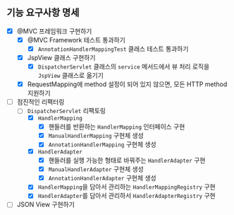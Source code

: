 ## 기능 요구사항 명세

- [X] @MVC 프레임워크 구현하기
  - [X] @MVC Framework 테스트 통과하기
    - [X] `AnnotationHandlerMappingTest` 클래스 테스트 통과하기
  - [X] JspView 클래스 구현하기
    - [X] `DispatcherServlet` 클래스의 `service` 메서드에서 뷰 처리 로직을 `JspView` 클래스로 옮기기
  - [X] RequestMapping에 method 설정이 되어 있지 않으면, 모든 HTTP method 지원하기
- [ ] 점진적인 리팩터링
  - [ ] `DispatcherServlet` 리팩토링
    - [X] `HandlerMapping`
      - [X] 핸들러를 반환하는 `HandlerMapping` 인터페이스 구현
      - [X] `ManualHandlerMapping` 구현체 생성
      - [X] `AnnotationHandlerMapping` 구현체 생성
    - [X] `HandlerAdapter`
      - [X] 핸들러를 실행 가능한 형태로 바꿔주는 `HandlerAdapter` 구현
      - [X] `ManualHandlerAdapter` 구현체 생성
      - [X] `AnnotationHandlerAdapter` 구현체 생성
    - [X] `HandlerMapping`을 담아서 관리하는 `HandlerMappingRegistry` 구현
    - [X] `HandlerAdapter`를 담아서 관리하서 `HandlerAdapterRegistry` 구현
- [ ] JSON View 구현하기